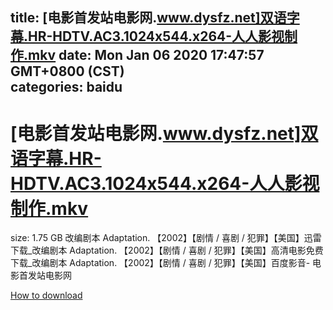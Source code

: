
title: [电影首发站电影网.www.dysfz.net]双语字幕.HR-HDTV.AC3.1024x544.x264-人人影视制作.mkv
date: Mon Jan 06 2020 17:47:57 GMT+0800 (CST)    
categories: baidu
---

# [电影首发站电影网.www.dysfz.net]双语字幕.HR-HDTV.AC3.1024x544.x264-人人影视制作.mkv
size: 1.75 GB
 改编剧本 Adaptation. 【2002】【剧情 / 喜剧 / 犯罪】【美国】迅雷下载_改编剧本 Adaptation. 【2002】【剧情 / 喜剧 / 犯罪】【美国】高清电影免费下载_改编剧本 Adaptation. 【2002】【剧情 / 喜剧 / 犯罪】【美国】百度影音- 电影首发站电影网
 

[How to download](https://bpcam.bemobtrk.com/go/2ceec3aa-1ca2-46d6-b9ff-aaa5c184517c?jno=3006)